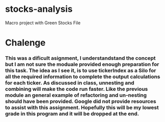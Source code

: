 # stocks-analysis
Macro project with Green Stocks File
# Chalenge
### This was a dificult asignment, I understandstand the concept but I am not sure the moduale provided enough preparation for this task.  The idea as I see it, is to use tickerIndex as a Silo for all the required information to complete the output calculations for each ticker.  As discussed in class, unnesting and combining will make the code run faster. Like the previous module an general example of refactoring and un-nesting should have been provided.  Google did not provide resources to assist with this assignment.  Hopefully this will be my lowest grade in this program and it will be dropped at the end.
